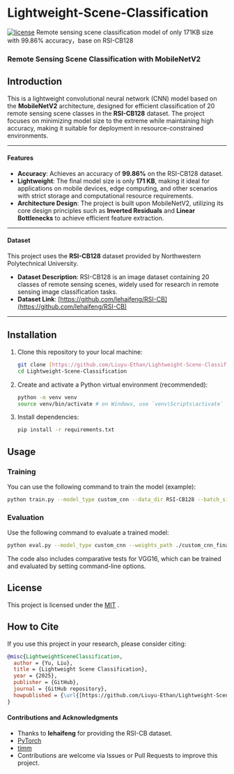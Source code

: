 # Lightweight-Scene-Classification
[![license](https://img.shields.io/badge/license-MIT-blue.svg)](LICENSE)
Remote sensing scene classification model of only 171KB size with 99.86% accuracy，base on RSI-CB128

### Remote Sensing Scene Classification with MobileNetV2
## Introduction
This is a lightweight convolutional neural network (CNN) model based on the **MobileNetV2** architecture, designed for efficient classification of 20 remote sensing scene classes in the **RSI-CB128** dataset. The project focuses on minimizing model size to the extreme while maintaining high accuracy, making it suitable for deployment in resource-constrained environments.

---

#### Features

* **Accuracy**: Achieves an accuracy of **99.86%** on the RSI-CB128 dataset.
* **Lightweight**: The final model size is only **171 KB**, making it ideal for applications on mobile devices, edge computing, and other scenarios with strict storage and computational resource requirements.
* **Architecture Design**: The project is built upon MobileNetV2, utilizing its core design principles such as **Inverted Residuals** and **Linear Bottlenecks** to achieve efficient feature extraction.

---

#### Dataset

This project uses the **RSI-CB128** dataset provided by Northwestern Polytechnical University.
* **Dataset Description**: RSI-CB128 is an image dataset containing 20 classes of remote sensing scenes, widely used for research in remote sensing image classification tasks.
* **Dataset Link**: [https://github.com/lehaifeng/RSI-CB](https://github.com/lehaifeng/RSI-CB)

---

## Installation

1.  Clone this repository to your local machine:
    ```bash
    git clone [https://github.com/Liuyu-Ethan/Lightweight-Scene-Classification.git](https://github.com/Liuyu-Ethan/Lightweight-Scene-Classification.git)
    cd Lightweight-Scene-Classification
    ```

2.  Create and activate a Python virtual environment (recommended):
    ```bash
    python -m venv venv
    source venv/bin/activate # on Windows, use `venv\Scripts\activate`
    ```

3.  Install dependencies:
    ```bash
    pip install -r requirements.txt
    ```

## Usage

### Training

You can use the following command to train the model (example):
```bash
python train.py --model_type custom_cnn --data_dir RSI-CB128 --batch_size 32 --epochs 10 --lr 0.001
````

### Evaluation

Use the following command to evaluate a trained model:

```bash
python eval.py --model_type custom_cnn --weights_path ./custom_cnn_final.pth
```

The code also includes comparative tests for VGG16, which can be trained and evaluated by setting command-line options.

## License

This project is licensed under the [MIT](LICENSE) .

## How to Cite

If you use this project in your research, please consider citing:

```bibtex
@misc{LightweightSceneClassification,
  author = {Yu, Liu},
  title = {Lightweight Scene Classification},
  year = {2025},
  publisher = {GitHub},
  journal = {GitHub repository},
  howpublished = {\url{[https://github.com/Liuyu-Ethan/Lightweight-Scene-Classification](https://github.com/Liuyu-Ethan/Lightweight-Scene-Classification)}}
}
```

#### Contributions and Acknowledgments

  * Thanks to **lehaifeng** for providing the RSI-CB dataset.
  * [PyTorch](https://pytorch.org/)
  * [timm](https://github.com/rwightman/pytorch-image-models)
  * Contributions are welcome via Issues or Pull Requests to improve this project.

<!-- end list -->

```
```
